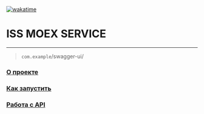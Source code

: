 [![wakatime](https://wakatime.com/badge/github/rsh-12/iss-moex-service.svg)](https://wakatime.com/badge/github/rsh-12/iss-moex-service)

# ISS MOEX SERVICE

---
> `com.example`/swagger-ui/


###  [О проекте](/docs/about.md)


###  [Как запустить](/docs/run.md)


###  [Работа с API](/docs/api.md)

